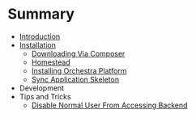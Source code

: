 # Summary

* [Introduction](README.md)
* [Installation](installation/README.md)
   * [Downloading Via Composer](installation/downloading.md)
   * [Homestead](installation/homestead.md)
   * [Installing Orchestra Platform](installation/orchestra-platform.md)
   * [Sync Application Skeleton](installation/sync.md)
* Development
* Tips and Tricks
   * [Disable Normal User From Accessing Backend](tips/disable-user-accessing-backend.md)

